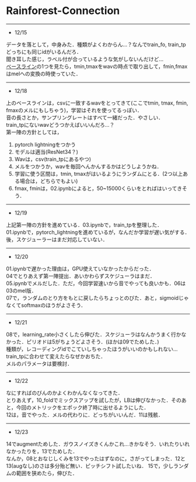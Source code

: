 # Rainforest-Connection


---
- 12/15

データを落として，中身みた．種類がよくわからん…？なんでtrain_fo, train_tpどっちにも同じidがいるんだろ． \
聞き耳した感じ，ラベル付が合っているような気がしないんだけど… \
[ベースライン](https://www.kaggle.com/fffrrt/all-in-one-rfcx-baseline-for-beginners)の1つを見たら，tmin,tmaxをwavの時点で取り出して，fmin,fmaxはmelへの変換の時使っていた．

---
- 12/18

上のベースラインは，csvに一致するwavをとってきて(ここでtmin, tmax, fmin, fmaxのメルにもしちゃう)，学習はそれを使ってるっぽい． \
音の長さとか，サンプリングレートはすべて一緒だった．やさしい． \
train_tpにないwavどうつかえばいいんだろ…？ \
第一陣の方針としては， 
1. pytorch lightningをつかう
2. モデルは適当(ResNet34？)
3. Wavは，csv(train_tpにあるやつ)
4. メルをつかうか，wavを毎回へんかんするかはどうしようかね．
5. 学習に使う区間は，tmin, tmaxがはいるようにランダムにとる．(2つ以上ある場合は，どちらでもよい)
6. fmax, fminは，02.ipynbによると，50~15000くらいをとればはいってきそう．

--- 
- 12/19

上記第一陣の方針を進めている．03.ipynbで，train_tpを整理した． \
01.ipynbで，pytorch_lightningを進めているが，なんだか学習が遅い気がする．後，スケジューラーはまだ対応していない．

--- 
- 12/20

01.ipynbで遅かった理由は，GPU使えていなかったからだった． \
04でとりあえず第一陣提出．あいかわらずスケジューラはまだ． \
05.ipynbでメルだした．ただ，今回学習速いから音でやっても良いかも．06は03のmel版． \
07で，ランダムのとり方をもとに戻したらちょっとのびた．あと，sigmoidじゃなくてsoftmaxのほうがよさそう．

---
- 12/21

08で，learning_rate小さくしたら伸びた．スケジューラはなんかうまく行かなかった．ピリオドは5がちょうどよさそう．(ほかは09でためした．) \
種類が，レコーディングidでこていしちゃったほうがいいのかもしれない…train_tpに合わせて変えたらなぜかおちた． \
メルのパラメータは要検討． 

---
- 12/22

なにすればのびんのかよくわかんなくなってきた． \
とりあえず，10_foldでミックスアップを試したが，LBは伸びなかった．そのあと，今回のメトリックをエポック終了時に出せるようにした． \
12は，音でやった．メルの代わりに．どっちがいいんだ．11は残骸．

---
- 12/23

14でaugmentためした．ガウスノイズきくんかこれ…きかなそう．いれたりいれなかったりを，13でためした． \
なんか，08とおなじしくみを13でやったはずなのに，さがってしまった．12と13(augなし)のさは多分殆ど無い．ピッチシフト試したいね．
15で，少しランダムの範囲を狭めたら，伸びた．
